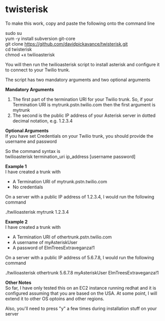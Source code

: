 # twisterisk
To make this work, copy and paste the following onto the command line

sudo su  
yum -y install subversion git-core  
git clone https://github.com/davidpickavance/twisterisk.git  
cd twisterisk  
chmod +x twilioasterisk  

You will then run the twilioasterisk script to install asterisk and configure it to connect to your Twilio trunk.  

The script has two mandatory arguments and two optional arguments  

**Mandatory Arguments**  
1. The first part of the termination URI for your Twilio trunk. So, if your Termination URI is mytrunk.pstn.twilio.com then the first argument is mytrunk  
2. The second is the public IP address of your Asterisk server in dotted decimal notation, e.g. 1.2.3.4  

**Optional Arguments**  
If you have set Credentials on your Twilio trunk, you should provide the username and password  

So the command syntax is  
twilioasterisk termination_uri ip_address [username password]  

**Example 1**  
I have created a trunk with  
- A Termination URI of mytrunk.pstn.twilio.com  
- No credentials  

On a server with a public IP address of 1.2.3.4, I would run the following command    

./twilioasterisk mytrunk 1.2.3.4  

**Example 2**  
I have created a trunk with  
- A Termination URI of othertrunk.pstn.twilio.com  
- A username of myAsteriskUser  
- A password of ElmTreesExtraveganza!1  

On a server with a public IP address of 5.6.7.8, I would run the following command  

./twilioasterisk othertrunk 5.6.7.8 myAsteriskUser ElmTreesExtraveganza!1  

**Other Notes**  
So far, I have only tested this on an EC2 instance running redhat and it is configured assuming that you are based on the USA. At some point, I will extend it to other OS optoins and other regions.  

Also, you'll need to press "y" a few times during installation stuff on your server
